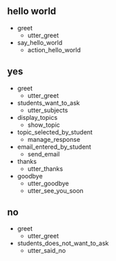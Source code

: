 
## hello world  
* greet
  - utter_greet
* say_hello_world
  - action_hello_world
  
## yes
* greet
  - utter_greet
* students_want_to_ask   
  - utter_subjects
* display_topics
  - show_topic
* topic_selected_by_student
  - manage_response
* email_entered_by_student
  - send_email
* thanks
  - utter_thanks  
* goodbye
  - utter_goodbye
  - utter_see_you_soon
  
## no
* greet
  - utter_greet
* students_does_not_want_to_ask   
  - utter_said_no
